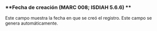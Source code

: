 ### **Fecha de creación (MARC 008; ISDIAH 5.6.6) **

Este campo muestra la fecha en que se creó el registro. Este campo se genera automáticamente.
